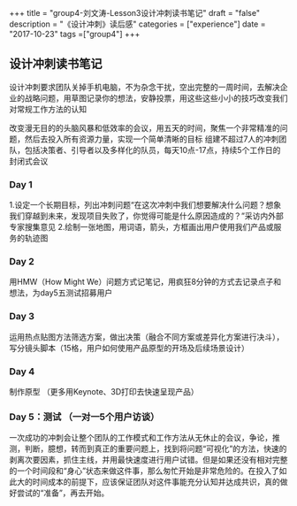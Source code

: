 +++
title = "group4-刘文涛-Lesson3设计冲刺读书笔记"
draft = "false"
description = "《设计冲刺》读后感"
categories = ["experience"]
date = "2017-10-23"
tags =["group4"]
+++


## 设计冲刺读书笔记

设计冲刺要求团队关掉手机电脑，不为杂念干扰，空出完整的一周时间，去解决企业的战略问题，用草图记录你的想法，安静投票，用这些这些小小的技巧改变我们对常规工作方法的认知

改变漫无目的的头脑风暴和低效率的会议，用五天的时间，聚焦一个非常精准的问题，然后去投入所有资源力量，实现一个简单清晰的目标
组建不超过7人的冲刺团队，包括决策者、引导者以及多样化的队员，每天10点-17点，持续5个工作日的封闭式会议

### Day 1
1.设定一个长期目标，列出冲刺问题“在这次冲刺中我们想要解决什么问题？想象我们穿越到未来，发现项目失败了，你觉得可能是什么原因造成的？”采访内外部专家搜集意见
2.绘制一张地图，用词语，箭头，方框画出用户使用我们产品或服务的轨迹图
### Day 2
用HMW（How Might We）问题方式记笔记，用疯狂8分钟的方式去记录点子和想法，为day5五测试招募用户
### Day 3
运用热点贴图方法筛选方案，做出决策（融合不同方案或差异化方案进行决斗），写分镜头脚本（15格，用户如何使用产品原型的开场及后续场景设计）
### Day 4
制作原型 （更多用Keynote、3D打印去快速呈现产品）
### Day 5：测试 （一对一5个用户访谈）
一次成功的冲刺会让整个团队的工作模式和工作方法从无休止的会议，争论，推测，判断，臆想，转而到真正的重要问题上，找到将问题“可视化”的方法，快速的剥离次要因素，抓住主线，并用最快速度进行用户试错。但是如果还没有相对完整的一个时间段和“身心”状态来做这件事，那么匆忙开始是非常危险的。在投入了如此大的时间成本的前提下，应该保证团队对这件事能充分认知并达成共识，真的做好尝试的“准备”，再去开始。
